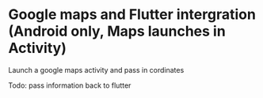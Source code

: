 # Google maps and Flutter intergration (Android only, Maps launches in Activity)

Launch a google maps activity and pass in cordinates

Todo: pass information back to flutter
